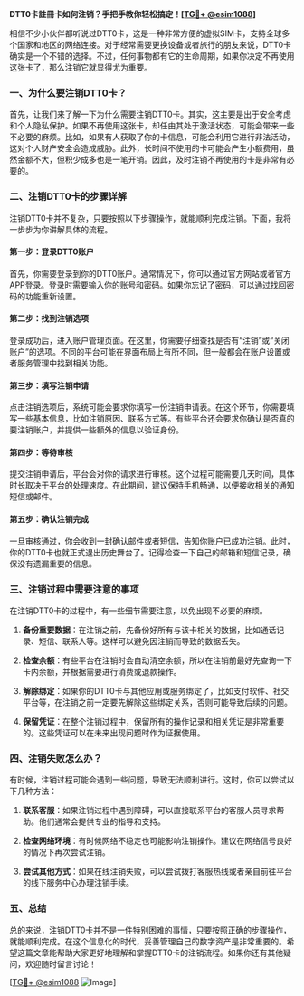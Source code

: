 **DTT0卡註冊卡如何注销？手把手教你轻松搞定！[[TG💪+ @esim1088](https://t.me/s/esim1088)]**

相信不少小伙伴都听说过DTT0卡，这是一种非常方便的虚拟SIM卡，支持全球多个国家和地区的网络连接。对于经常需要更换设备或者旅行的朋友来说，DTT0卡确实是一个不错的选择。不过，任何事物都有它的生命周期，如果你决定不再使用这张卡了，那么注销它就显得尤为重要。

### 一、为什么要注销DTT0卡？

首先，让我们来了解一下为什么需要注销DTT0卡。其实，这主要是出于安全考虑和个人隐私保护。如果不再使用这张卡，却任由其处于激活状态，可能会带来一些不必要的麻烦。比如，如果有人获取了你的卡信息，可能会利用它进行非法活动，这对个人财产安全会造成威胁。此外，长时间不使用的卡可能会产生小额费用，虽然金额不大，但积少成多也是一笔开销。因此，及时注销不再使用的卡是非常有必要的。

### 二、注销DTT0卡的步骤详解

注销DTT0卡并不复杂，只要按照以下步骤操作，就能顺利完成注销。下面，我将一步步为你讲解具体的流程。

#### 第一步：登录DTT0账户

首先，你需要登录到你的DTT0账户。通常情况下，你可以通过官方网站或者官方APP登录。登录时需要输入你的账号和密码。如果你忘记了密码，可以通过找回密码的功能重新设置。

#### 第二步：找到注销选项

登录成功后，进入账户管理页面。在这里，你需要仔细查找是否有“注销”或“关闭账户”的选项。不同的平台可能在界面布局上有所不同，但一般都会在账户设置或者服务管理中找到相关功能。

#### 第三步：填写注销申请

点击注销选项后，系统可能会要求你填写一份注销申请表。在这个环节，你需要填写一些基本信息，比如注销原因、联系方式等。有些平台还会要求你确认是否真的要注销账户，并提供一些额外的信息以验证身份。

#### 第四步：等待审核

提交注销申请后，平台会对你的请求进行审核。这个过程可能需要几天时间，具体时长取决于平台的处理速度。在此期间，建议保持手机畅通，以便接收相关的通知短信或邮件。

#### 第五步：确认注销完成

一旦审核通过，你会收到一封确认邮件或者短信，告知你账户已成功注销。此时，你的DTT0卡也就正式退出历史舞台了。记得检查一下自己的邮箱和短信记录，确保没有遗漏重要的信息。

### 三、注销过程中需要注意的事项

在注销DTT0卡的过程中，有一些细节需要注意，以免出现不必要的麻烦。

1. **备份重要数据**：在注销之前，先备份好所有与该卡相关的数据，比如通话记录、短信、联系人等。这样可以避免因注销而导致的数据丢失。
   
2. **检查余额**：有些平台在注销时会自动清空余额，所以在注销前最好先查询一下卡内余额，并根据需要进行消费或退款操作。

3. **解除绑定**：如果你的DTT0卡与其他应用或服务绑定了，比如支付软件、社交平台等，在注销之前一定要先解除这些绑定关系，否则可能导致后续的问题。

4. **保留凭证**：在整个注销过程中，保留所有的操作记录和相关凭证是非常重要的。这些凭证可以在未来出现问题时作为证据使用。

### 四、注销失败怎么办？

有时候，注销过程可能会遇到一些问题，导致无法顺利进行。这时，你可以尝试以下几种方法：

1. **联系客服**：如果注销过程中遇到障碍，可以直接联系平台的客服人员寻求帮助。他们通常会提供专业的指导和支持。

2. **检查网络环境**：有时候网络不稳定也可能影响注销操作。建议在网络信号良好的情况下再次尝试注销。

3. **尝试其他方式**：如果在线注销失败，可以尝试拨打客服热线或者亲自前往平台的线下服务中心办理注销手续。

### 五、总结

总的来说，注销DTT0卡并不是一件特别困难的事情，只要按照正确的步骤操作，就能顺利完成。在这个信息化的时代，妥善管理自己的数字资产是非常重要的。希望这篇文章能帮助大家更好地理解和掌握DTT0卡的注销流程。如果你还有其他疑问，欢迎随时留言讨论！

[[TG💪+ @esim1088](https://t.me/s/esim1088) ![Image](https://i.postimg.cc/4NQfJmqS/Snipaste-2025-05-13-00-14-12.png)]